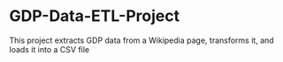 # GDP-Data-ETL-Project
This project extracts GDP data from a Wikipedia page, transforms it, and loads it into a CSV file
